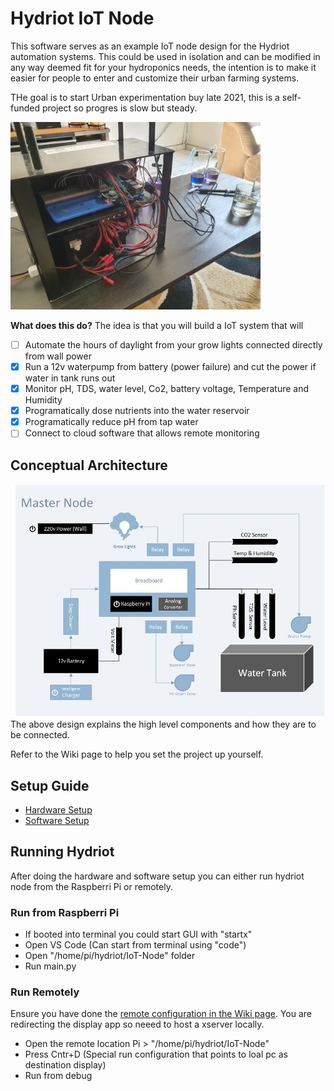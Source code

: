 # Hydriot IoT Node
This software serves as an example IoT node design for the Hydriot automation systems. This could be used in isolation and can be modified in any way deemed fit for your hydroponics needs, the intention is to make it easier for people to enter and customize their urban farming systems.

THe goal is to start Urban experimentation buy late 2021, this is a self-funded project so progres is slow but steady.

<img src="https://raw.githubusercontent.com/Hydriot/IoT-Node/main/resources/hydroponics_project.jpg" width="400" alt="Hydriot IoT Node Project"> <br/>

**What does this do?**
The idea is that you will build a IoT system that will
- [ ] Automate the hours of daylight from your grow lights connected directly from wall power
- [x] Run a 12v waterpump from battery (power failure) and cut the power if water in tank runs out
- [x] Monitor pH, TDS, water level, Co2, battery voltage, Temperature and Humidity
- [x] Programatically dose nutrients into the water reservoir
- [x] Programatically reduce pH from tap water
- [ ] Connect to cloud software that allows remote monitoring 

## Conceptual Architecture

<img src="https://raw.githubusercontent.com/Hydriot/IoT-Node/main/resources/Master%20Node.jpg" width="600" alt="Hydriot IoT Node Conseptual Architecture"> <br/>
The above design explains the high level components and how they are to be connected.

Refer to the Wiki page to help you set the project up yourself.


## Setup Guide
* [Hardware Setup](https://github.com/Hydriot/IoT-Node/wiki/Hardware-Setup)
* [Software Setup](https://github.com/Hydriot/IoT-Node/wiki/Software-Setup)

## Running Hydriot
After doing the hardware and software setup you can either run hydriot node from the Raspberri Pi or remotely.

### Run from Raspberri Pi
* If booted into terminal you could start GUI with "startx"
* Open VS Code (Can start from terminal using "code")
* Open "/home/pi/hydriot/IoT-Node" folder
* Run main.py

### Run Remotely
Ensure you have done the [remote configuration in the Wiki page](https://github.com/Hydriot/IoT-Node/wiki/Remote-SSH-Development-Setup). You are redirecting the display app so neeed to host a xserver locally.
* Open the remote location Pi > "/home/pi/hydriot/IoT-Node"
* Press Cntr+D (Special run configuration that points to loal pc as destination display)
* Run from debug


